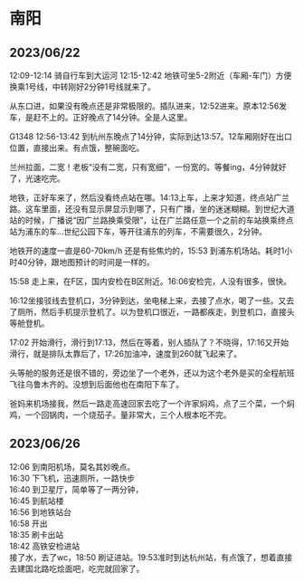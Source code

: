 # 南阳

## 2023/06/22

12:09-12:14 骑自行车到大运河
12:15-12:42 地铁可坐5-2附近（车厢-车门）方便换乘1号线，中转刚好2分钟1号线就来了。

从东口进，如果没有晚点还是非常极限的。插队进来，12:52进来。原本12:56发车，是赶不上的。正好晚点了14分钟。全是人这里。

G1348 12:56-13:42 到杭州东晚点了14分钟，实际到达13:57。12车厢刚好在出口位置，直接出来。有点饿，整碗面吃。

兰州拉面，二宽！老板“没有二宽，只有宽细”，一份宽的。等餐ing，4分钟就好了，光速吃完。

地铁，正好车来了，然后没看终点站在哪。14:13上车，上来才知道，终点站广兰路。这车里面，还没有显示屏显示到哪了，只有广播，坐的迷迷糊糊。到世纪大道站的时候，广播说“因广兰路换乘受限”，让在广兰路任意一个之前的车站换乘终点站为浦东的车…世纪公园下车，等开往浦东的列车，不需要很久，2分钟。

地铁开的速度一直是60-70km/h 还是有些焦灼的，15:53 到浦东机场站。耗时1小时40分钟，跟地图预计的时间是一样的。

15:58 走上来，在F区，国内安检在B区附近。16:06安检完，人没有很多，很快。

16:12坐接驳线去登机口，3分钟到达，坐电梯上来，去接了点水，喝了一些。又去了厕所，然后手机提示登机了。以为登机口很近，一路都疾走，到登机口，直接头等舱登机。

17:02 开始滑行，滑行到17:13，然后在等着，别人插队了？不晓得，17:16又开始滑行，就是排队太靠后了，17:26加油冲，速度到260就飞起来了。

头等舱的服务还是很不错的，旁边坐了一个老外，还以为这个老外是买的全程航班飞往乌鲁木齐的。没想到后面他也在南阳下车了。

爸妈来机场接我，然后一路走高速回家去吃了一个许家焖鸡，点了三个菜，一个焖鸡，一个回锅肉，一个烧茄子。量非常大，三个人根本吃不完。

## 2023/06/26

12:06 到南阳机场，莫名其妙晚点。  
16:30 下飞机，迅速厕所，一路快步  
16:40 到卫星厅，简单等了一两分钟，  
16:45 到航站楼  
16:56 到地铁站台  
16:58 开出  
18:35 刷卡出站  
18:42 高铁安检进站  
接了水，去了wc，18:50 刷证进站。19:53准时到达杭州站，有点饿了，想着直接去建国北路吃烩面吧，吃完就回家了。